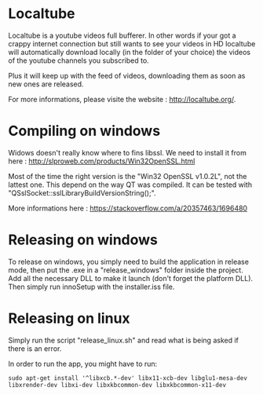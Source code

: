 Localtube
=========
Localtube is a youtube videos full bufferer. In other words if your got a crappy internet connection but still wants to see your videos in HD localtube will automatically download locally (in the folder of your choice) the videos of the youtube channels you subscribed to.

Plus it will keep up with the feed of videos, downloading them as soon as new ones are released.

For more informations, please visite the website : http://localtube.org/.


Compiling on windows
====================
Widows doesn't really know where to fins libssl. We need to install it from here : http://slproweb.com/products/Win32OpenSSL.html

Most of the time the right version is the "Win32 OpenSSL v1.0.2L", not the lattest one. This depend on the way QT was compiled. It can be tested with "QSslSocket::sslLibraryBuildVersionString();".

More informations here : https://stackoverflow.com/a/20357463/1696480


Releasing on windows
====================
To release on windows, you simply need to build the application in release mode, then put the .exe in a "release_windows" folder inside the project. Add all the necessary DLL to make it launch (don't forget the platform DLL). Then simply run innoSetup with the installer.iss file.

Releasing on linux
==================
Simply run the script "release_linux.sh" and read what is being asked if there is an error.

In order to run the app, you might have to run:
```
sudo apt-get install '^libxcb.*-dev' libx11-xcb-dev libglu1-mesa-dev libxrender-dev libxi-dev libxkbcommon-dev libxkbcommon-x11-dev 
```

